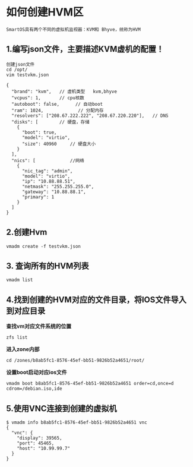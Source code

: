 # 如何创建HVM区
    SmartOS具有两个不同的虚拟机监视器：KVM和 Bhyve，统称为HVM
    
## 1.编写json文件，主要描述KVM虚机的配置！
    创建json文件
    cd /opt/
    vim testvkm.json
  
    {
      "brand": "kvm",   // 虚机类型   kvm,bhyve
      "vcpus": 1,       // cpu核数         
      "autoboot": false,      // 自动boot
      "ram": 1024,             // 分配内存
      "resolvers": ["208.67.222.222", "208.67.220.220"],   // DNS
      "disks": [        // 硬盘，存储
        {
          "boot": true,
          "model": "virtio",
          "size": 40960     // 硬盘大小
        }
      ],
      "nics": [             //网络
        {
          "nic_tag": "admin",
          "model": "virtio",
          "ip": "10.88.88.51",
          "netmask": "255.255.255.0",
          "gateway": "10.88.88.1",
          "primary": 1
        }
      ]
    }
## 2.创建Hvm
 `vmadm create -f testvkm.json`
## 3. 查询所有的HVM列表
`vmadm list`

## 4.找到创建的HVM对应的文件目录，将IOS文件导入到对应目录
**查找vm对应文件系统的位置**

`zfs list`

**进入zone内部**

`cd /zones/b8ab5fc1-8576-45ef-bb51-9826b52a4651/root/`

**设置boot启动对应ios文件**

`vmadm boot b8ab5fc1-8576-45ef-bb51-9826b52a4651 order=cd,once=d cdrom=/debian.iso,ide`

## 5.使用VNC连接到创建的虚拟机
    $ vmadm info b8ab5fc1-8576-45ef-bb51-9826b52a4651 vnc
    {
      "vnc": {
        "display": 39565,
        "port": 45465,
        "host": "10.99.99.7"
      }
    }